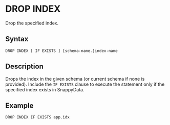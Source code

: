 # DROP INDEX

Drop the specified index.

## Syntax

``` pre
DROP INDEX [ IF EXISTS ] [schema-name.]index-name
```

## Description

Drops the index in the given schema (or current schema if none is provided). Include the `IF EXISTS` clause to execute the statement only if the specified index exists in SnappyData.

## Example


``` pre
DROP INDEX IF EXISTS app.idx
```

